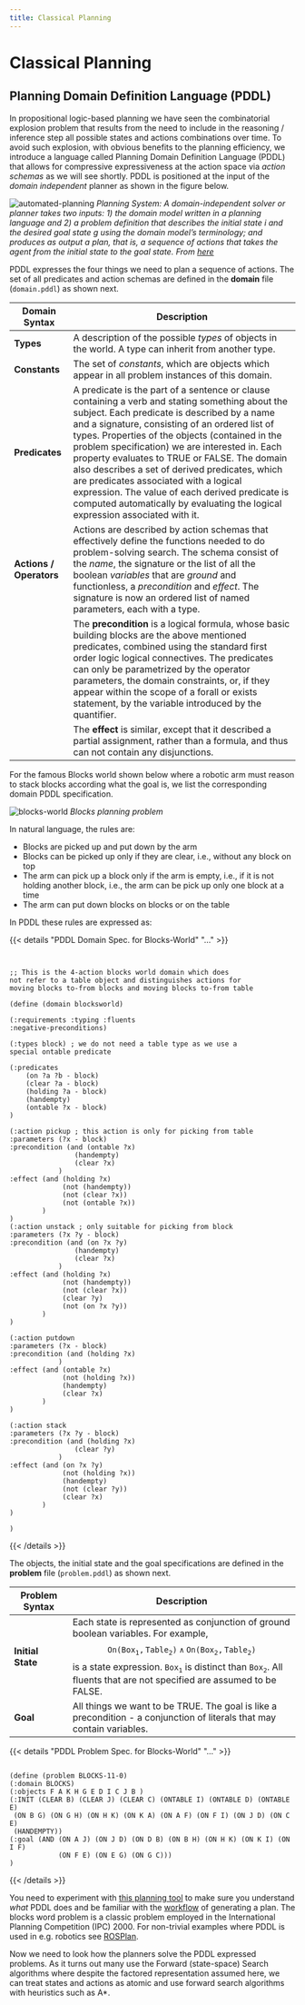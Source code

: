 ```yaml
---
title: Classical Planning
---
```


# Classical Planning

## Planning Domain Definition Language (PDDL)

In propositional logic-based planning we have seen the combinatorial explosion problem that results from the need to include in the reasoning / inference step all possible states and actions combinations over time. To avoid such explosion, with obvious benefits to the planning efficiency, we introduce a language called Planning Domain Definition Language (PDDL) that allows for compressive expressiveness at the action space via _action schemas_ as we will see shortly. PDDL is positioned at the input of the _domain independent_ planner as shown in the figure below.

![automated-planning](images/automated-planning.png)
*Planning System: A domain-independent solver or planner takes two inputs: 1) the domain
model written in a planning language and 2) a problem definition that describes the initial state $i$ and the desired
goal state $g$ using the domain model’s terminology; and produces as output a plan, that is, a sequence of actions
that takes the agent from the initial state to the goal state. From [here](https://repository.tudelft.nl/islandora/object/uuid%3A1727bc3f-c0ca-4439-9590-914339678723)*

PDDL expresses the four things we need to plan a sequence of actions. The set of all predicates and action schemas are defined in the **domain** file ($\mathtt{domain.pddl}$) as shown next. 

| Domain Syntax           | Description                                                                                                                                                                                                                                                                                                                                                                                                                                                                                                                                                                           |
| ----------------------- | ------------------------------------------------------------------------------------------------------------------------------------------------------------------------------------------------------------------------------------------------------------------------------------------------------------------------------------------------------------------------------------------------------------------------------------------------------------------------------------------------------------------------------------------------------------------------------------- |
| **Types**               | A description of the possible _types_ of objects in the world. A type can inherit from another type.                                                                                                                                                                                                                                                                                                                                                                                                                                                                                  |
| **Constants**           | The set of _constants_, which are objects which appear in all problem instances of this domain.                                                                                                                                                                                                                                                                                                                                                                                                                                                                                       |
| **Predicates**          | A predicate is the part of a sentence or clause containing a verb and stating something about the subject. Each predicate is described by a name and a signature, consisting of an ordered list of types. Properties of the objects (contained in the problem specification) we are interested in. Each property evaluates to TRUE or FALSE. The domain also describes a set of derived predicates, which are predicates associated with a logical expression. The value of each derived predicate is computed automatically by evaluating the logical expression associated with it. |
| **Actions / Operators** | Actions are described by action schemas that effectively define the functions needed to do problem-solving search. The schema consist of the _name_, the signature or the list of all the boolean _variables_ that are _ground_ and functionless, a _precondition_ and _effect_. The signature is now an ordered list of named parameters, each with a type.                                                                                                                                                                                                                          |
|                         | The **precondition** is a logical formula, whose basic building blocks are the above mentioned predicates, combined using the standard first order logic logical connectives. The predicates can only be parametrized by the operator parameters, the domain constraints, or, if they appear within the scope of a forall or exists statement, by the variable introduced by the quantifier.                                                                                                                                                                                          |
|                         | The **effect** is similar, except that it described a partial assignment, rather than a formula, and thus can not contain any disjunctions.                                                                                                                                                                                                                                                                                                                                                                                                                                           |

For the famous Blocks world shown below where a robotic arm must reason to stack blocks according what the goal is, we list the corresponding domain PDDL specification.  

![blocks-world](images/blocks-world.png)
*Blocks planning problem*

In natural language, the rules are:

* Blocks are picked up and put down by the arm
* Blocks can be picked up only if they are clear, i.e.,
without any block on top
* The arm can pick up a block only if the arm is empty, i.e.,
if it is not holding another block, i.e., the arm can be pick
up only one block at a time
* The arm can put down blocks on blocks or on the table 

In PDDL these rules are expressed as: 

{{< details "PDDL Domain Spec. for Blocks-World" "..." >}}

```pddl


;; This is the 4-action blocks world domain which does 
not refer to a table object and distinguishes actions for 
moving blocks to-from blocks and moving blocks to-from table

(define (domain blocksworld)

(:requirements :typing :fluents
:negative-preconditions)

(:types block) ; we do not need a table type as we use a 
special ontable predicate

(:predicates
	(on ?a ?b - block)
	(clear ?a - block)
	(holding ?a - block)
	(handempty)
	(ontable ?x - block)
)

(:action pickup ; this action is only for picking from table
:parameters (?x - block)
:precondition (and (ontable ?x)
				(handempty)
				(clear ?x)
			)
:effect (and (holding ?x)
			 (not (handempty))
			 (not (clear ?x))
			 (not (ontable ?x))
		)
)
(:action unstack ; only suitable for picking from block
:parameters (?x ?y - block)
:precondition (and (on ?x ?y)
				(handempty)
				(clear ?x)
			)
:effect (and (holding ?x)
			 (not (handempty))
			 (not (clear ?x))
			 (clear ?y)
			 (not (on ?x ?y))
		)
)

(:action putdown
:parameters (?x - block)
:precondition (and (holding ?x)
			)
:effect (and (ontable ?x)
			 (not (holding ?x))
			 (handempty)
			 (clear ?x)
		)
)

(:action stack
:parameters (?x ?y - block)
:precondition (and (holding ?x)
				(clear ?y)
			)
:effect (and (on ?x ?y)
			 (not (holding ?x))
			 (handempty)
			 (not (clear ?y))
			 (clear ?x)
		)
)

)
```
{{< /details >}}

The objects, the initial state and the goal specifications are defined in the **problem** file ($\mathtt{problem.pddl}$) as shown next.

| Problem Syntax    | Description                                                                                                                                                                                                                                                                          |
| ----------------- | ------------------------------------------------------------------------------------------------------------------------------------------------------------------------------------------------------------------------------------------------------------------------------------ |
| **Initial State** | Each state is represented as conjunction of ground boolean variables. For example,  $$\mathtt{On(Box_1, Table_2) \land On(Box_2, Table_2)}$$  is a state expression. $\mathtt{Box_1}$ is distinct than $\mathtt{Box_2}$. All fluents that are not specified are assumed to be FALSE. |
| **Goal**          | All things we want to be TRUE. The goal is like a precondition - a conjunction of literals that may contain variables.                                                                                                                                                               |

{{< details "PDDL Problem Spec. for Blocks-World" "..." >}}

```pddl

(define (problem BLOCKS-11-0)
(:domain BLOCKS)
(:objects F A K H G E D I C J B )
(:INIT (CLEAR B) (CLEAR J) (CLEAR C) (ONTABLE I) (ONTABLE D) (ONTABLE E)
 (ON B G) (ON G H) (ON H K) (ON K A) (ON A F) (ON F I) (ON J D) (ON C E)
 (HANDEMPTY))
(:goal (AND (ON A J) (ON J D) (ON D B) (ON B H) (ON H K) (ON K I) (ON I F)
            (ON F E) (ON E G) (ON G C)))
)
```
{{< /details >}}

You need to experiment with [this planning tool](http://editor.planning.domains/) to make sure you understand _what_ PDDL does and be familiar with the [workflow](https://www.youtube.com/watch?v=XW0z8Oik6G8&feature=youtu.be) of generating a plan.  The blocks word problem is a classic problem employed in the International Planning Competition (IPC) 2000. For non-trivial examples where PDDL is used in e.g. robotics see [ROSPlan](https://kcl-planning.github.io/ROSPlan/). 

Now we need to look how the planners solve the PDDL expressed problems. As it turns out many use the Forward (state-space) Search algorithms where despite the factored representation assumed here, we can treat states and actions as atomic and use forward search algorithms with heuristics such as A*. 